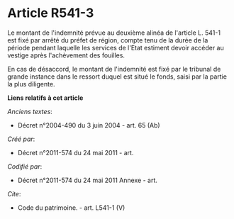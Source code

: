 # Article R541-3

Le montant de l'indemnité prévue au deuxième alinéa de l'article L. 541-1 est fixé par arrêté du préfet de région, compte
tenu de la durée de la période pendant laquelle les services de l'Etat estiment devoir accéder au vestige après l'achèvement
des fouilles. 

En cas de désaccord, le montant de l'indemnité est fixé par le tribunal de grande instance dans le ressort duquel est situé
le fonds, saisi par la partie la plus diligente.

**Liens relatifs à cet article**

_Anciens textes_:

  - Décret n°2004-490 du 3 juin 2004 - art. 65 (Ab)

_Créé par_:

  - Décret n°2011-574 du 24 mai 2011  - art.

_Codifié par_:

  - Décret n°2011-574 du 24 mai 2011 Annexe - art.

_Cite_:

  - Code du patrimoine. - art. L541-1 (V)
